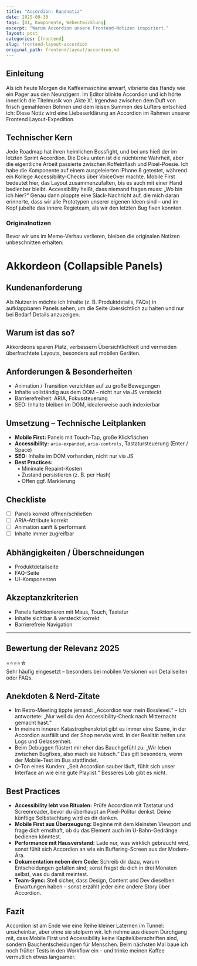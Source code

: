 ```yaml
---
title: "Accordion: Randnotiz"
date: 2025-09-30
tags: [UI, Komponente, Webentwicklung]
excerpt: "Warum Accordion unsere Frontend-Notizen inspiriert."
layout: post
categories: [frontend]
slug: frontend-layout-accordion
original_path: frontend/layout/accordion.md
---
```


## Einleitung
Als ich heute Morgen die Kaffeemaschine anwarf, vibrierte das Handy wie ein Pager aus den Neunzigern. Im Editor blinkte Accordion und ich hörte innerlich die Titelmusik von ‚Akte X‘. Irgendwo zwischen dem Duft von frisch gemahlenen Bohnen und dem leisen Summen des Lüfters entschied ich: Diese Notiz wird eine Liebeserklärung an Accordion im Rahmen unserer Frontend Layout-Expedition.

## Technischer Kern
Jede Roadmap hat ihren heimlichen Bossfight, und bei uns hieß der im letzten Sprint Accordion. Die Doku unten ist die nüchterne Wahrheit, aber die eigentliche Arbeit passierte zwischen Koffeinflash und Pixel-Poesie. Ich habe die Komponente auf einem ausgeleierten iPhone 8 getestet, während ein Kollege Accessibility-Checks über VoiceOver machte. Mobile First bedeutet hier, das Layout zusammenzufalten, bis es auch mit einer Hand bedienbar bleibt. Accessibility heißt, dass niemand fragen muss: „Wo bin ich hier?“ Genau dann ploppte eine Slack-Nachricht auf, die mich daran erinnerte, dass wir alle Prototypen unserer eigenen Ideen sind – und im Kopf jubelte das innere Regieteam, als wir den letzten Bug fixen konnten.

### Originalnotizen
Bevor wir uns im Meme-Verhau verlieren, bleiben die originalen Notizen unbeschnitten erhalten:
# Akkordeon (Collapsible Panels)

## Kundenanforderung  
Als Nutzer:in möchte ich Inhalte (z. B. Produktdetails, FAQs) in aufklappbaren Panels sehen, um die Seite übersichtlich zu halten und nur bei Bedarf Details anzuzeigen.

## Warum ist das so?  
Akkordeons sparen Platz, verbessern Übersichtlichkeit und vermeiden überfrachtete Layouts, besonders auf mobilen Geräten.

## Anforderungen & Besonderheiten  
- Animation / Transition verzichten auf zu große Bewegungen  
- Inhalte vollständig aus dem DOM – nicht nur via JS versteckt  
- Barrierefreiheit: ARIA, Fokussteuerung  
- SEO: Inhalte bleiben im DOM, idealerweise auch indexierbar  

## Umsetzung – Technische Leitplanken  
- **Mobile First:** Panels mit Touch-Tap, große Klickflächen  
- **Accessibility:** `aria-expanded`, `aria-controls`, Tastatursteuerung (Enter / Space)  
- **SEO:** Inhalte im DOM vorhanden, nicht nur via JS  
- **Best Practices:**  
 • Minimale Repaint-Kosten  
 • Zustand persistieren (z. B. per Hash)  
 • Offen ggf. Markierung  

## Checkliste  
- [ ] Panels korrekt öffnen/schließen  
- [ ] ARIA-Attribute korrekt  
- [ ] Animation sanft & performant  
- [ ] Inhalte immer zugreifbar  

## Abhängigkeiten / Überschneidungen  
- Produktdetailseite  
- FAQ-Seite  
- UI-Komponenten  

## Akzeptanzkriterien  
- Panels funktionieren mit Maus, Touch, Tastatur  
- Inhalte sichtbar & versteckt korrekt  
- Barrierefreie Navigation  

---

## Bewertung der Relevanz 2025  
⭐⭐⭐⭐☆  
Sehr häufig eingesetzt – besonders bei mobilen Versionen von Detailseiten oder FAQs.

## Anekdoten & Nerd-Zitate
- Im Retro-Meeting tippte jemand: „Accordion war mein Bosslevel.“ – Ich antwortete: „Nur weil du den Accessibility-Check nach Mitternacht gemacht hast.“
- In meinem inneren Katastrophenskript gibt es immer eine Szene, in der Accordion ausfällt und der Shop nervös wird. In der Realität helfen uns Logs und Gelassenheit.
- Beim Debuggen flüstert mir eher das Bauchgefühl zu: „Wir leben zwischen Bugfixes, also mach sie hübsch.“ Das gilt besonders, wenn der Mobile-Test im Bus stattfindet.
- O-Ton eines Kunden: „Seit Accordion sauber läuft, fühlt sich unser Interface an wie eine gute Playlist.“ Besseres Lob gibt es nicht.

## Best Practices
- **Accessibility lebt von Ritualen:** Prüfe Accordion mit Tastatur und Screenreader, bevor du überhaupt an Pixel-Politur denkst. Deine künftige Selbstachtung wird es dir danken.
- **Mobile First aus Überzeugung:** Beginne mit dem kleinsten Viewport und frage dich ernsthaft, ob du das Element auch im U-Bahn-Gedränge bedienen könntest.
- **Performance mit Hausverstand:** Lade nur, was wirklich gebraucht wird, sonst fühlt sich Accordion an wie ein Buffering-Screen aus der Modem-Ära.
- **Dokumentation neben dem Code:** Schreib dir dazu, warum Entscheidungen gefallen sind; sonst fragst du dich in drei Monaten selbst, was du damit meintest.
- **Team-Sync:** Stell sicher, dass Design, Content und Dev dieselben Erwartungen haben – sonst erzählt jeder eine andere Story über Accordion.

## Fazit
Accordion ist am Ende wie eine Reihe kleiner Laternen im Tunnel: unscheinbar, aber ohne sie stolpern wir. Ich nehme aus diesem Durchgang mit, dass Mobile First und Accessibility keine Kapitelüberschriften sind, sondern Bauchentscheidungen für Menschen. Beim nächsten Mal baue ich noch früher Tests in den Workflow ein – und trinke meinen Kaffee vermutlich etwas langsamer.
